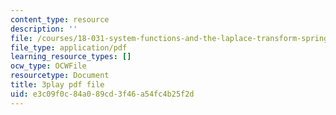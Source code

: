 ```yaml
---
content_type: resource
description: ''
file: /courses/18-031-system-functions-and-the-laplace-transform-spring-2019/e3c09f0c84a089cd3f46a54fc4b25f2d_5HfMEUO9vlY.pdf
file_type: application/pdf
learning_resource_types: []
ocw_type: OCWFile
resourcetype: Document
title: 3play pdf file
uid: e3c09f0c-84a0-89cd-3f46-a54fc4b25f2d
---
```

